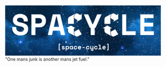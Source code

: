 ![alt text](https://github.com/kamranmajid41/Spacycle/blob/main/Screen%20Shot%202021-11-06%20at%207.29.56%20PM.png)
                                "One mans junk is another mans jet fuel."
